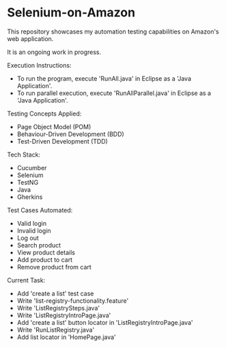 # Selenium-on-Amazon
This repository showcases my automation testing capabilities on Amazon's web application. 

It is an ongoing work in progress.

Execution Instructions:
- To run the program, execute 'RunAll.java' in Eclipse as a 'Java Application'.
- To run parallel execution, execute 'RunAllParallel.java' in Eclipse as a 'Java Application'.

Testing Concepts Applied:
- Page Object Model (POM)
- Behaviour-Driven Development (BDD)
- Test-Driven Development (TDD)

Tech Stack:
- Cucumber
- Selenium
- TestNG
- Java
- Gherkins 

Test Cases Automated:
- Valid login
- Invalid login
- Log out
- Search product
- View product details
- Add product to cart
- Remove product from cart

Current Task: 
- Add 'create a list' test case
-   Write 'list-registry-functionality.feature'
-   Write 'ListRegistrySteps.java'
-   Write 'ListRegistryIntroPage.java'
-   Add 'create a list' button locator in 'ListRegistryIntroPage.java'
-   Write 'RunListRegistry.java'
-   Add list locator in 'HomePage.java'

